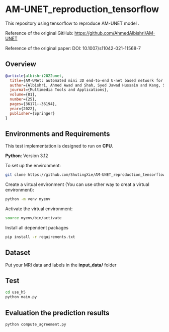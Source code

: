 # AM-UNET_reproduction_tensorflow
This repository using tensorflow to reproduce AM-UNET model . 

Reference of the original GitHub: https://github.com/AhmedAlbishri/AM-UNET

Reference of the original paper: DOI: 10.1007/s11042-021-11568-7


## Overview
```bibtex
@article{albishri2022unet,
  title={AM-UNet: automated mini 3D end-to-end U-net based network for brain claustrum segmentation},
  author={Albishri, Ahmed Awad and Shah, Syed Jawad Hussain and Kang, Seung Suk and Lee, Yugyung},
  journal={Multimedia Tools and Applications},
  volume={81},
  number={25},
  pages={36171--36194},
  year={2022},
  publisher={Springer}
}
```


## Environments and Requirements

This test implementation is designed to run on **CPU**.

**Python**: Version 3.12

To set up the environment:
```bash
git clone https://github.com/ShutingXie/AM-UNET_reproduction_tensorflow.git
```

Create a virtual environment (You can use other way to creat a virtual environment):
```bash
python -m venv myenv
```

Activate the virtual environment:
```bash
source myenv/bin/activate
```

Install all dependent packages
```bash
pip install -r requirements.txt
```


## Dataset
Put your MRI data and labels in the **input_data/** folder


## Test
```bash
cd use_h5
python main.py
```

## Evaluation the prediction results
```bash
python compute_agreement.py
```





   
